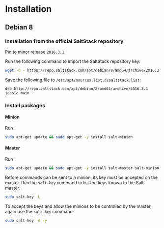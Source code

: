 # Installation

## Debian 8

### Installation from the official SaltStack repository

Pin to minor release `2016.3.1`

Run the following command to import the SaltStack repository key:
```bash
wget -O - https://repo.saltstack.com/apt/debian/8/amd64/archive/2016.3.1/SALTSTACK-GPG-KEY.pub | sudo apt-key add -
```

Save the following file to `/etc/apt/sources.list.d/saltstack.list`:
```
deb http://repo.saltstack.com/apt/debian/8/amd64/archive/2016.3.1 jessie main
```

### Install packages

#### Minion

Run
```bash
sudo apt-get update && sudo apt-get -y install salt-minion
```

#### Master

Run
```bash
sudo apt-get update && sudo apt-get -y install salt-master salt-minion
```

Before commands can be sent to a minion, its key must be accepted on the master.
Run the `salt-key` command to list the keys known to the Salt master:

```bash
sudo salt-key -L
```
To accept the keys and allow the minions to be controlled by the master, again use the `salt-key` command:

```bash
sudo salt-key -A -y
```
